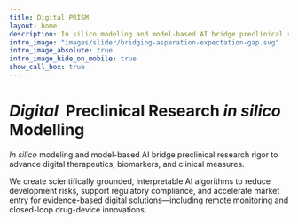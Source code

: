 ```yaml
---
title: Digital PRISM
layout: home
description: In silico modeling and model-based AI bridge preclinical research rigor to advance digital therapeutics, biomarkers, and clinical measures.
intro_image: "images/slider/bridging-asperation-expectation-gap.svg"
intro_image_absolute: true
intro_image_hide_on_mobile: true
show_call_box: true
---
```


# <span class="insilico">_Digital&nbsp;_</span> Preclinical Research <span class="insilico">_in&nbsp;silico&thinsp;_</span> Modelling

_In silico_ modeling and model-based AI bridge preclinical research rigor to advance digital therapeutics, biomarkers, and clinical measures.

We create scientifically grounded, interpretable AI algorithms to reduce development risks, support regulatory compliance, and accelerate market entry for evidence-based digital solutions—including remote monitoring and closed-loop drug-device innovations.

<!-- We specialize in guiding breakthroughs in Digital Therapeutics (DTx) innovation, including drug-device combinations (‘smart medications’), through a Systems Medicine approach. -->
